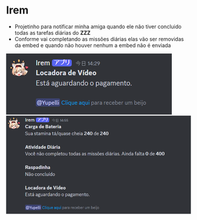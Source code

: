 # Irem
- Projetinho para notificar minha amiga quando ele não tiver concluido todas as tarefas diárias do **ZZZ**
- Conforme vai completando as missões diárias elas vão ser removidas da embed e quando não houver nenhum a embed não é enviada
<img src="./assets/1.png">
<img src="./assets/2.png">

